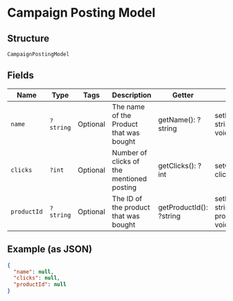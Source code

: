 
# Campaign Posting Model

## Structure

`CampaignPostingModel`

## Fields

| Name | Type | Tags | Description | Getter | Setter |
|  --- | --- | --- | --- | --- | --- |
| `name` | `?string` | Optional | The name of the Product that was bought | getName(): ?string | setName(?string name): void |
| `clicks` | `?int` | Optional | Number of clicks of the mentioned posting | getClicks(): ?int | setClicks(?int clicks): void |
| `productId` | `?string` | Optional | The ID of the product that was bought | getProductId(): ?string | setProductId(?string productId): void |

## Example (as JSON)

```json
{
  "name": null,
  "clicks": null,
  "productId": null
}
```

